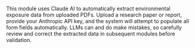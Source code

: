 This module uses Claude AI to automatically extract environmental exposure data from uploaded PDFs. Upload a research paper or report, provide your Anthropic API key, and the system will attempt to populate all form fields automatically. LLMs can and do make mistakes, so carefully review and correct the extracted data in subsequent modules before validation.
